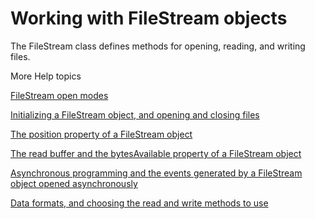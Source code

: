 # Working with FileStream objects

<div>

The FileStream class defines methods for opening, reading, and writing files.

</div>

<div>

<div>

More Help topics

</div>

<div>

[FileStream open modes](WS5b3ccc516d4fbf351e63e3d118666ade46-7db2.html)

[Initializing a FileStream object, and opening and closing files](WS5b3ccc516d4fbf351e63e3d118666ade46-7db3.html)

[The position property of a FileStream object](WS5b3ccc516d4fbf351e63e3d118666ade46-7da7.html)

[The read buffer and the bytesAvailable property of a FileStream object](WS5b3ccc516d4fbf351e63e3d118666ade46-7dac.html)

[Asynchronous programming and the events generated by a FileStream object opened asynchronously](WS5b3ccc516d4fbf351e63e3d118666ade46-7db1.html)

[Data formats, and choosing the read and write methods to use](WS5b3ccc516d4fbf351e63e3d118666ade46-7db0.html)

</div>

<div>

</div>

</div>
